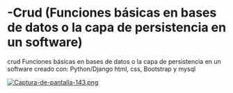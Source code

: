 # -Crud (Funciones básicas en bases de datos o la capa de persistencia en un software)
crud Funciones básicas en bases de datos o la capa de persistencia en un software creado con:
Python/Django html, css, Bootstrap y mysql

[![Captura-de-pantalla-143.png](https://i.postimg.cc/sDQmXrJF/Captura-de-pantalla-143.png)](https://postimg.cc/vcyfqCjX)
